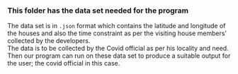 ### This folder has the data set needed for the program

The data set is in `.json` format which contains the latitude and longitude of the houses and also the time constraint as per the visiting house members' collected by the developers.  
The data is to be collected by the Covid official as per his locality and need. Then our program can run on these data set to produce a suitable output for the user; the covid official in this case.
